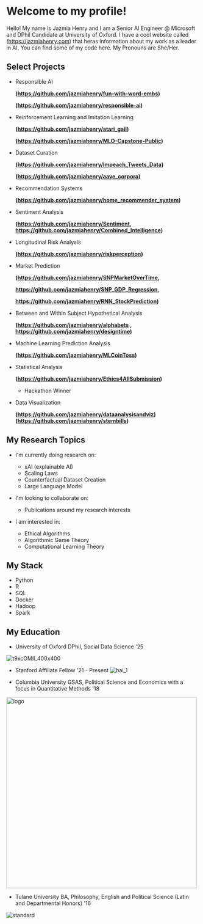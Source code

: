 # Welcome to my profile!

Hello! My name is Jazmia Henry and I am a Senior AI Engineer @ Microsoft and DPhil Candidate at University of Oxford. I have a cool website called (https://jazmiahenry.com) that heras information about my work as a leader in AI. You can find some of my code here. My Pronouns are She/Her. 

## Select Projects 

  - Responsible AI
    
    **(https://github.com/jazmiahenry/fun-with-word-embs)**
    
    **(https://github.com/jazmiahenry/responsible-ai)**
    
  - Reinforcement Learning and Imitation Learning
 
    **(https://github.com/jazmiahenry/atari_gail)**

    **(https://github.com/jazmiahenry/MLO-Capstone-Public)**

  - Dataset Curation
 
    **(https://github.com/jazmiahenry/Impeach_Tweets_Data)**
    
    **(https://github.com/jazmiahenry/aave_corpora)**

  - Recommendation Systems

    **(https://github.com/jazmiahenry/home_recommender_system)**
    
    
  - Sentiment Analysis 
  
    **(https://github.com/jazmiahenry/Sentiment, https://github.com/jazmiahenry/Combined_Intelligence)**
    
  - Longitudinal Risk Analysis 
  
    **(https://github.com/jazmiahenry/riskperception)**
    
  - Market Prediction 
  
    **(https://github.com/jazmiahenry/SNPMarketOverTime,**
    
    **https://github.com/jazmiahenry/SNP_GDP_Regression,**
    
    **https://github.com/jazmiahenry/RNN_StockPrediction)**
    
  - Between and Within Subject Hypothetical Analysis 
  
    **(https://github.com/jazmiahenry/alphabets , 
    https://github.com/jazmiahenry/designtime)**
    
  - Machine Learning Prediction Analysis 
  
    **(https://github.com/jazmiahenry/MLCoinToss)**
    
  - Statistical Analysis
  
    **(https://github.com/jazmiahenry/Ethics4AllSubmission)**
    * Hackathon Winner
  
  - Data Visualization
  
    **(https://github.com/jazmiahenry/dataanalysisandviz)**
    **(https://github.com/jazmiahenry/stembills)**

## My Research Topics
- I'm currently doing research on:
  - xAI (explainable AI)
  - Scaling Laws
  - Counterfactual Dataset Creation
  - Large Language Model
  
- I'm looking to collaborate on:  
  - Publications around my research interests
  
- I am interested in: 

  - Ethical Algorithms 
  - Algorithmic Game Theory 
  - Computational Learning Theory

## My Stack

  - Python 
  - R
  - SQL
  - Docker
  - Hadoop
  - Spark
 
## My Education
 
- University of Oxford DPhil, Social Data Science '25
  
![t9xcOMlI_400x400](https://github.com/jazmiahenry/MLO-Capstone-Public/assets/48301423/a64e914f-7cbb-4363-b593-e8bdd0f26a95)
  
- Stanford Affiliate Fellow '21 - Present
![hai_1](https://github.com/jazmiahenry/MLO-Capstone-Public/assets/48301423/1c84eaf5-97d6-488c-bd05-6b0da65511f9)

- Columbia University GSAS, Political Science and Economics with a focus in Quantitative Methods '18

<img width="500" alt="logo" src="https://user-images.githubusercontent.com/48301423/96311001-855fd400-0fd6-11eb-93d3-7037402d82a3.png">

- Tulane University BA, Philosophy, English and Political Science (Latin and Departmental Honors) '16

![standard](https://user-images.githubusercontent.com/48301423/96311110-c35cf800-0fd6-11eb-8307-3001a213fb4c.png)
   
<!--
**jazmiahenry/jazmiahenry** is a ✨ _special_ ✨ repository because its `README.md` (this file) appears on your GitHub profile.

Here are some ideas to get you started:

- 🔭 I’m currently working on ...
- 🌱 I’m currently learning ...
- 👯 I’m looking to collaborate on ...
- 🤔 I’m looking for help with ...
- 💬 Ask me about ...
- 📫 How to reach me: ...
- 😄 Pronouns: ...
- ⚡ Fun fact: ...
-->
